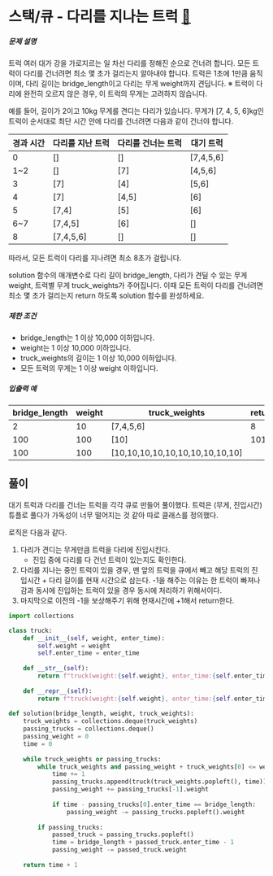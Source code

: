 # 스택/큐 - 다리를 지나는 트럭 [🔗](https://programmers.co.kr/learn/courses/30/lessons/42583)

##### 문제 설명

트럭 여러 대가 강을 가로지르는 일 차선 다리를 정해진 순으로 건너려 합니다. 모든 트럭이 다리를 건너려면 최소 몇 초가 걸리는지 알아내야 합니다. 트럭은 1초에 1만큼 움직이며, 다리 길이는 bridge_length이고 다리는 무게 weight까지 견딥니다.
※ 트럭이 다리에 완전히 오르지 않은 경우, 이 트럭의 무게는 고려하지 않습니다.

예를 들어, 길이가 2이고 10kg 무게를 견디는 다리가 있습니다. 무게가 [7, 4, 5, 6]kg인 트럭이 순서대로 최단 시간 안에 다리를 건너려면 다음과 같이 건너야 합니다.

| 경과 시간 | 다리를 지난 트럭 | 다리를 건너는 트럭 | 대기 트럭 |
| --------- | ---------------- | ------------------ | --------- |
| 0         | []               | []                 | [7,4,5,6] |
| 1~2       | []               | [7]                | [4,5,6]   |
| 3         | [7]              | [4]                | [5,6]     |
| 4         | [7]              | [4,5]              | [6]       |
| 5         | [7,4]            | [5]                | [6]       |
| 6~7       | [7,4,5]          | [6]                | []        |
| 8         | [7,4,5,6]        | []                 | []        |

따라서, 모든 트럭이 다리를 지나려면 최소 8초가 걸립니다.

solution 함수의 매개변수로 다리 길이 bridge_length, 다리가 견딜 수 있는 무게 weight, 트럭별 무게 truck_weights가 주어집니다. 이때 모든 트럭이 다리를 건너려면 최소 몇 초가 걸리는지 return 하도록 solution 함수를 완성하세요.

##### 제한 조건

- bridge_length는 1 이상 10,000 이하입니다.
- weight는 1 이상 10,000 이하입니다.
- truck_weights의 길이는 1 이상 10,000 이하입니다.
- 모든 트럭의 무게는 1 이상 weight 이하입니다.

##### 입출력 예

| bridge_length | weight | truck_weights                   | return |
| ------------- | ------ | ------------------------------- | ------ |
| 2             | 10     | [7,4,5,6]                       | 8      |
| 100           | 100    | [10]                            | 101    |
| 100           | 100    | [10,10,10,10,10,10,10,10,10,10] |        |

## 풀이

대기 트럭과 다리를 건너는 트럭을 각각 큐로 만들어 풀이했다. 트럭은 (무게, 진입시간) 튜플로 풀다가 가독성이 너무 떨어지는 것 같아 따로 클래스를 정의했다.

로직은 다음과 같다.

1. 다리가 견디는 무게만큼 트럭을 다리에 진입시킨다.
   * 진입 중에 다리를 다 건넌 트럭이 있는지도 확인한다.
2. 다리를 지나는 중인 트럭이 있을 경우, 맨 앞의 트럭을 큐에서 빼고 해당 트럭의 진입시간 + 다리 길이를 현재 시간으로 삼는다. -1을 해주는 이유는 한 트럭이 빠져나감과 동시에 진입하는 트럭이 있을 경우 동시에 처리하기 위해서이다.
3. 마지막으로 이전의 -1을 보상해주기 위해 현재시간에 +1해서 return한다.

```python
import collections

class truck:
    def __init__(self, weight, enter_time):
        self.weight = weight
        self.enter_time = enter_time
    
    def __str__(self):
        return f"truck(weight:{self.weight}, enter_time:{self.enter_time})"
    
    def __repr__(self):
        return f"truck(weight:{self.weight}, enter_time:{self.enter_time})"
        
def solution(bridge_length, weight, truck_weights):
    truck_weights = collections.deque(truck_weights)
    passing_trucks = collections.deque()
    passing_weight = 0
    time = 0
    
    while truck_weights or passing_trucks:
        while truck_weights and passing_weight + truck_weights[0] <= weight:
            time += 1
            passing_trucks.append(truck(truck_weights.popleft(), time))
            passing_weight += passing_trucks[-1].weight
            
            if time - passing_trucks[0].enter_time == bridge_length:
                passing_weight -= passing_trucks.popleft().weight
                
        if passing_trucks:
            passed_truck = passing_trucks.popleft()
            time = bridge_length + passed_truck.enter_time - 1
            passing_weight -= passed_truck.weight
    
    return time + 1
```

